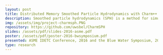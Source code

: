 ```yaml
---
layout: post
title: Distributed Memory Smoothed Particle Hydrodynamics with Charm++
description: Smoothed particle hydrodynamics (SPH) is a method for simulating the dynamics of fluids. In this project, we implement a distributed memory SPH simulation engine with the Charm++ asynchronous message passing parallel programming framework. We employ a hybrid decomposition strategy that targets the parallelization of both the physical domain and force computation. This strategy allowed us to take advantage of the three core components of the Charm++ paradigm; object migratability, overdecomposition, and message-drive execution. We evaluate the strong scaling of our implementation up to 504 cores (8 nodes) and find it scales linearly.
img: /assets/img/project-charmsph.PNG
repository: https://github.com/uwsbel/CharmSPH
slides: /assets/pdf/slides-2016-asme.pdf
poster: /assets/pdf/poster-2016-bwsymposium.pdf
presented: ASME IDETC Conference, 2016 and the Blue Water Symposium, 2016
type: research
---
```

